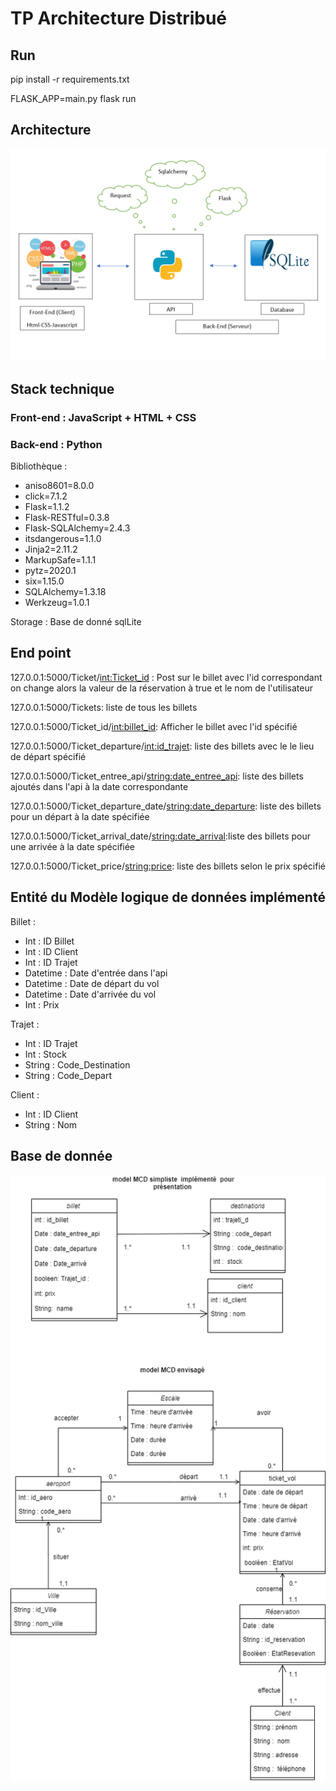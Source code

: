 # TP Architecture Distribué

## Run 

pip install -r requirements.txt

FLASK_APP=main.py flask run

## Architecture

![Features](static/schema_archi.png)

## Stack technique

### Front-end : JavaScript + HTML + CSS

### Back-end : Python

Bibliothèque : 

- aniso8601=8.0.0
- click=7.1.2
- Flask=1.1.2
- Flask-RESTful=0.3.8
- Flask-SQLAlchemy=2.4.3
- itsdangerous=1.1.0
- Jinja2=2.11.2
- MarkupSafe=1.1.1
- pytz=2020.1
- six=1.15.0
- SQLAlchemy=1.3.18
- Werkzeug=1.0.1

Storage : Base de donné sqlLite

## End point

127.0.0.1:5000/Ticket/<int:Ticket_id> : Post sur le billet avec l'id correspondant on change alors la valeur de la réservation à true et le nom de l'utilisateur

127.0.0.1:5000/Tickets: liste de tous les billets

127.0.0.1:5000/Ticket_id/<int:billet_id>: Afficher le billet avec l'id spécifié

127.0.0.1:5000/Ticket_departure/<int:id_trajet>: liste des billets avec le le lieu de départ spécifié

127.0.0.1:5000/Ticket_entree_api/<string:date_entree_api>: liste des billets ajoutés dans l'api à la date correspondante

127.0.0.1:5000/Ticket_departure_date/<string:date_departure>: liste des billets pour un départ à la date spécifiée

127.0.0.1:5000/Ticket_arrival_date/<string:date_arrival>:liste des billets pour une arrivée à la date spécifiée

127.0.0.1:5000/Ticket_price/<string:price>: liste des billets selon le prix spécifié

##  Entité du Modèle logique de données implémenté

Billet :

- Int : ID Billet
- Int : ID Client
- Int : ID Trajet
- Datetime : Date d'entrée dans l'api
- Datetime : Date de départ du vol
- Datetime : Date d'arrivée du vol
- Int : Prix


Trajet :

- Int : ID Trajet
- Int : Stock
- String : Code_Destination
- String : Code_Depart

Client :

- Int : ID Client
- String : Nom


## Base de donnée

![Features](static/bdd.png)
